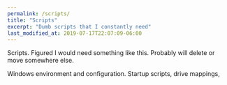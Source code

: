 ```yaml
---
permalink: /scripts/
title: "Scripts"
excerpt: "Dumb scripts that I constantly need"
last_modified_at: 2019-07-17T22:07:09-06:00
---
```


Scripts. Figured I would need something like this. Probably will delete or move somewhere else.

Windows environment and configuration. Startup scripts, drive mappings, 
